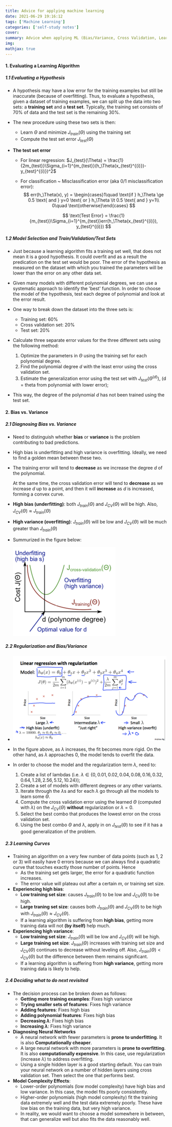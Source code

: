 ```yaml
---
title: Advice for applying machine learning
date: 2021-06-29 19:16:12
tags: ['Machine Learning']
categories: ['self-study notes']
cover:
summary: Advice when applying ML (Bias/Variance, Cross Validation, Learning Curves)
img:
mathjax: true
---
```


#### 1. Evaluating a Learning Algorithm

##### 1.1 Evaluating a Hypothesis

* A hypothesis may have a low error for the training examples but still be inaccurate (because of overfitting). Thus, to evaluate a hypothesis, given a dataset of training examples, we can split up the data into two sets: a **training set** and a **test set**. Typically, the training set consists of $70\%$ of data and the test set is the remaining $30\%$.

* The new procedure using these two sets is then:

  * Learn $\Theta$ and minimize $J_{train}(\Theta)$ using the training set
  * Compute the test set error $J_{test}(\Theta)$

* **The test set error**

  * For linear regression: $J_{test}(\Theta) = \frac{1}{2m_{test}}\Sigma_{i=1}^{m_{test}}(h_\Theta(x_{test}^{(i)})-y_{test}^{(i)})^2$

  * For classification ~ Misclassification error (aka $0/1$ misclassification error): 
    $$
    err(h_\Theta(x), y) = \begin{cases}1\quad \text{if } h_\Theta \ge 0.5 \text{ and } y=0 \text{ or } h_\Theta \lt 0.5 \text{ and } y=1\\ 0\quad \text{otherwise}\end{cases}
    $$
    
    $$
    \text{Test Error} = \frac{1}{m_{test}}\Sigma_{i=1}^{m_{test}}err(h_\Theta(x_{test}^{(i)}), y_{test}^{(i)})
    $$

##### 1.2 Model Selection and Train/Validation/Test Sets

* Just because a learning algorithm fits a training set well, that does not mean it is a good hypothesis. It could overfit and as a result the predication on the test set would be poor. The error of the hypothesis as measured on the dataset with which you trained the parameters will be lower than the error on any other data set.

* Given many models with different polynomial degrees, we can use a systematic approach to identify the 'best' function. In order to choose the model of the hypothesis, test each degree of polynomial and look at the error result.
* One way to break down the dataset into the three sets is:
  * Training set: $60\%$
  * Cross validation set: $20\%$
  * Test set: $20\%$
* Calculate three separate error values for the three different sets using the following method:
  1. Optimize the parameters in $\Theta$ using the training set for each polynomial degree.
  2. Find the polynomial degree $d$ with the least error using the cross validation set.
  3. Estimate the generalization error using the test set with $J_{test}(\Theta^{(d)})$, (d = theta from polynomial with lower error);
* This way, the degree of the polynomial $d$ has not been trained using the test set.

#### 2. Bias vs. Variance

##### 2.1 Diagnosing Bias vs. Variance

* Need to distinguish whether **bias** or **variance** is the problem contributing to bad predictions.

* High bias is underfitting and high variance is overfitting. Ideally, we need to find a golden mean between these two.

* The training error will tend to **decrease** as we increase the degree $d$ of the polynomial.

  At the same time, the cross validation error will tend to **decrease** as we increase $d$ up to a point, and then it will **increase** as $d$ is increased, forming a convex curve.

* **High bias (underfitting)**: both $J_{train}(\Theta)$ and $J_{CV}(\Theta)$ will be high. Also, $J_{CV}(\Theta) \approx J_{train}(\Theta)$

* **High variance (overfitting)**: $J_{train}(\Theta)$ will be low and $J_{CV}(\Theta)$ will be much greater than $J_{train}(\Theta)$

* Summurized in the figure below:

  <img src="Advice-for-applying-machine-learning/BiasAndVariance.png" style="zoom:50%;" />

##### 2.2 Regularization and Bias/Variance

* <img src="Advice-for-applying-machine-learning/RegularizationAndBias:Variance.png" style="zoom:50%;" />

* In the figure above, as $\lambda$ increases, the fit becomes more rigid. On the other hand, as $\lambda$ approaches $0$, the model tends to overfit the data.
* In order to choose the model and the regularization term $\lambda$, need to:
  1. Create a list of lambdas (i.e. $\lambda \in \{0, 0.01, 0.02, 0.04, 0.08, 0.16, 0.32, 0.64, 1.28, 2.56, 5.12, 10.24\}$);
  2. Create a set of models with different degrees or any other variants.
  3. Iterate through the $\lambda$s and for each $\lambda$ go through all the models to learn some $\Theta$.
  4. Compute the cross validation error using the learned $\Theta$ (computed with $\lambda$) on the $J_{CV}(\Theta)$ **without** regularization or $\lambda = 0$.
  5. Select the best combo that produces the lowest error on the cross validation set.
  6. Using the best combo $\Theta$ and $\lambda$, apply in on $J_{test}(\Theta)$ to see if it has a good generalization of the problem.

##### 2.3 Learning Curves

* Training an algorithm on a very few number of data points (such as 1, 2 or 3) will easily have 0 errors because we can always find a quadratic curve that touches exactly those number of points. Hence
  * As the training set gets larger, the error for a quadratic function increases.
  * The error value will plateau out after a certain $m$, or training set size.
* **Experiencing high bias**:
  * **Low training set size**: causes $J_{train}(\Theta)$ to be low and $J_{CV}(\Theta)$ to be high.
  * **Large traning set size**: causes both $J_{train}(\Theta)$ and $J_{CV}(\Theta)$ to be high with $J_{train}(\Theta) \approx J_{CV}(\Theta)$.
  * If a learning algorithm is suffering from **high bias**, getting more training data will not **(by itself)** help much.
* **Experiencing high variance**:
  * **Low training set size**: $J_{train}(\Theta)$ will be low and $J_{CV}(\Theta)$ will be high.
  * **Large training set size**: $J_{train}(\Theta)$ increases with training set size and $J_{CV}(\Theta)$ continues to decrease without leveling off. Also, $J_{train}(\Theta) \lt J_{CV}(\Theta)$ but the difference between them remains significant.
  * If a learning algorithm is suffering from **high variance**, getting more training data is likely to help.

##### 2.4 Deciding what to do next revisited

* The decision process can be broken down as follows:
  * **Getting more training examples**: Fixes high variance
  * **Trying smaller sets of features**: Fixes high variance
  * **Adding features**: Fixes high bias
  * **Adding polynomial features**: Fixes high bias
  * **Decreasing $\lambda$**: Fixes high bias
  * **Increasing $\lambda$**: Fixes high variance
* **Diagnosing Neural Networks**
  * A neural network with fewer parameters is **prone to underfitting**. It is also **Computationally cheaper**.
  * A large neural network with more parameters is **prone to overfitting**. It is also **computationally expensive**. In this case, use regularization (increase $\lambda$) to address overfitting.
  * Using a single hidden layer is a good starting default. You can train your neural network on a number of hidden layers using cross validation set. Then select the one that performs best.
* **Model Complexity Effects**:
  * Lower-order polynomials (low model complexity) have high bias and low variance. In this case, the model fits poorly consistently.
  * Higher-order polynomials (high model complexity) fit the training data extremely well and the test data extremely poorly. These have low bias on the training data, but very high variance.
  * In reality, we would want to choose a model somewhere in between, that can generalize well but also fits the data reasonably well.

